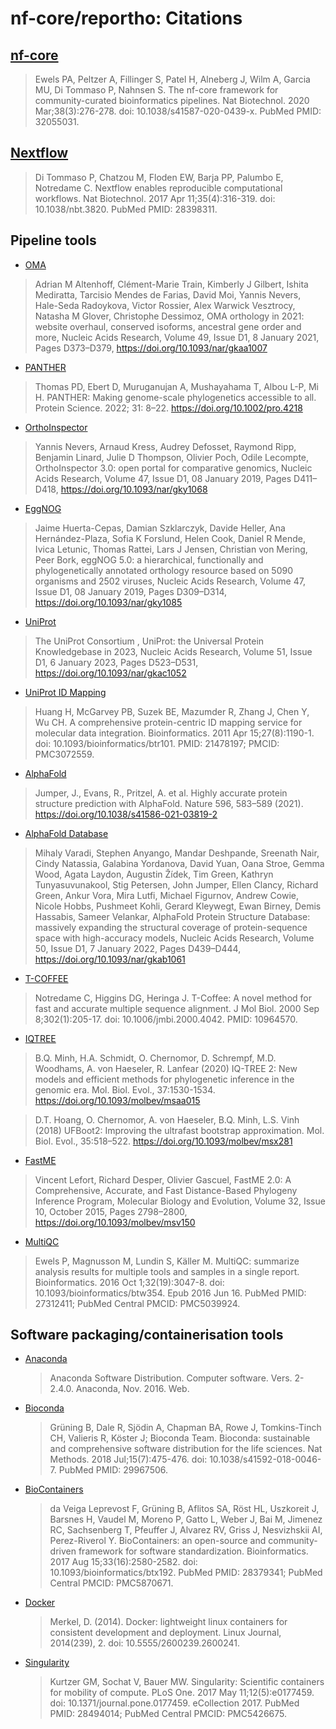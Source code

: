# nf-core/reportho: Citations

## [nf-core](https://pubmed.ncbi.nlm.nih.gov/32055031/)

> Ewels PA, Peltzer A, Fillinger S, Patel H, Alneberg J, Wilm A, Garcia MU, Di Tommaso P, Nahnsen S. The nf-core framework for community-curated bioinformatics pipelines. Nat Biotechnol. 2020 Mar;38(3):276-278. doi: 10.1038/s41587-020-0439-x. PubMed PMID: 32055031.

## [Nextflow](https://pubmed.ncbi.nlm.nih.gov/28398311/)

> Di Tommaso P, Chatzou M, Floden EW, Barja PP, Palumbo E, Notredame C. Nextflow enables reproducible computational workflows. Nat Biotechnol. 2017 Apr 11;35(4):316-319. doi: 10.1038/nbt.3820. PubMed PMID: 28398311.

## Pipeline tools

- [OMA](htpps://omabrowser.org)

> Adrian M Altenhoff, Clément-Marie Train, Kimberly J Gilbert, Ishita Mediratta, Tarcisio Mendes de Farias, David Moi, Yannis Nevers, Hale-Seda Radoykova, Victor Rossier, Alex Warwick Vesztrocy, Natasha M Glover, Christophe Dessimoz, OMA orthology in 2021: website overhaul, conserved isoforms, ancestral gene order and more, Nucleic Acids Research, Volume 49, Issue D1, 8 January 2021, Pages D373–D379, https://doi.org/10.1093/nar/gkaa1007

- [PANTHER](https://pantherdb.org)

> Thomas PD, Ebert D, Muruganujan A, Mushayahama T, Albou L-P, Mi H. PANTHER: Making genome-scale phylogenetics accessible to all. Protein Science. 2022; 31: 8–22. https://doi.org/10.1002/pro.4218

- [OrthoInspector](https://lbgi.fr/orthoinspector)

> Yannis Nevers, Arnaud Kress, Audrey Defosset, Raymond Ripp, Benjamin Linard, Julie D Thompson, Olivier Poch, Odile Lecompte, OrthoInspector 3.0: open portal for comparative genomics, Nucleic Acids Research, Volume 47, Issue D1, 08 January 2019, Pages D411–D418, https://doi.org/10.1093/nar/gky1068

- [EggNOG](https://eggnog5.embl.de)

> Jaime Huerta-Cepas, Damian Szklarczyk, Davide Heller, Ana Hernández-Plaza, Sofia K Forslund, Helen Cook, Daniel R Mende, Ivica Letunic, Thomas Rattei, Lars J Jensen, Christian von Mering, Peer Bork, eggNOG 5.0: a hierarchical, functionally and phylogenetically annotated orthology resource based on 5090 organisms and 2502 viruses, Nucleic Acids Research, Volume 47, Issue D1, 08 January 2019, Pages D309–D314, https://doi.org/10.1093/nar/gky1085

- [UniProt](https://uniprot.org)

> The UniProt Consortium , UniProt: the Universal Protein Knowledgebase in 2023, Nucleic Acids Research, Volume 51, Issue D1, 6 January 2023, Pages D523–D531, https://doi.org/10.1093/nar/gkac1052

- [UniProt ID Mapping](https://uniprot.org/id-mapping)

> Huang H, McGarvey PB, Suzek BE, Mazumder R, Zhang J, Chen Y, Wu CH. A comprehensive protein-centric ID mapping service for molecular data integration. Bioinformatics. 2011 Apr 15;27(8):1190-1. doi: 10.1093/bioinformatics/btr101. PMID: 21478197; PMCID: PMC3072559.

- [AlphaFold](https://deepmind.google/technologies/alphafold)

> Jumper, J., Evans, R., Pritzel, A. et al. Highly accurate protein structure prediction with AlphaFold. Nature 596, 583–589 (2021). https://doi.org/10.1038/s41586-021-03819-2

- [AlphaFold Database](https://alphafold.ebi.ac.uk)

> Mihaly Varadi, Stephen Anyango, Mandar Deshpande, Sreenath Nair, Cindy Natassia, Galabina Yordanova, David Yuan, Oana Stroe, Gemma Wood, Agata Laydon, Augustin Žídek, Tim Green, Kathryn Tunyasuvunakool, Stig Petersen, John Jumper, Ellen Clancy, Richard Green, Ankur Vora, Mira Lutfi, Michael Figurnov, Andrew Cowie, Nicole Hobbs, Pushmeet Kohli, Gerard Kleywegt, Ewan Birney, Demis Hassabis, Sameer Velankar, AlphaFold Protein Structure Database: massively expanding the structural coverage of protein-sequence space with high-accuracy models, Nucleic Acids Research, Volume 50, Issue D1, 7 January 2022, Pages D439–D444, https://doi.org/10.1093/nar/gkab1061

- [T-COFFEE](https://tcoffee.org)

> Notredame C, Higgins DG, Heringa J. T-Coffee: A novel method for fast and accurate multiple sequence alignment. J Mol Biol. 2000 Sep 8;302(1):205-17. doi: 10.1006/jmbi.2000.4042. PMID: 10964570.

- [IQTREE](https://iqtree.org)

> B.Q. Minh, H.A. Schmidt, O. Chernomor, D. Schrempf, M.D. Woodhams, A. von Haeseler, R. Lanfear (2020) IQ-TREE 2: New models and efficient methods for phylogenetic inference in the genomic era. Mol. Biol. Evol., 37:1530-1534. https://doi.org/10.1093/molbev/msaa015

> D.T. Hoang, O. Chernomor, A. von Haeseler, B.Q. Minh, L.S. Vinh (2018) UFBoot2: Improving the ultrafast bootstrap approximation. Mol. Biol. Evol., 35:518–522. https://doi.org/10.1093/molbev/msx281

- [FastME](https://atgc-montpellier.fr/fastme/)

> Vincent Lefort, Richard Desper, Olivier Gascuel, FastME 2.0: A Comprehensive, Accurate, and Fast Distance-Based Phylogeny Inference Program, Molecular Biology and Evolution, Volume 32, Issue 10, October 2015, Pages 2798–2800, https://doi.org/10.1093/molbev/msv150

- [MultiQC](https://pubmed.ncbi.nlm.nih.gov/27312411/)

> Ewels P, Magnusson M, Lundin S, Käller M. MultiQC: summarize analysis results for multiple tools and samples in a single report. Bioinformatics. 2016 Oct 1;32(19):3047-8. doi: 10.1093/bioinformatics/btw354. Epub 2016 Jun 16. PubMed PMID: 27312411; PubMed Central PMCID: PMC5039924.

## Software packaging/containerisation tools

- [Anaconda](https://anaconda.com)

  > Anaconda Software Distribution. Computer software. Vers. 2-2.4.0. Anaconda, Nov. 2016. Web.

- [Bioconda](https://pubmed.ncbi.nlm.nih.gov/29967506/)

  > Grüning B, Dale R, Sjödin A, Chapman BA, Rowe J, Tomkins-Tinch CH, Valieris R, Köster J; Bioconda Team. Bioconda: sustainable and comprehensive software distribution for the life sciences. Nat Methods. 2018 Jul;15(7):475-476. doi: 10.1038/s41592-018-0046-7. PubMed PMID: 29967506.

- [BioContainers](https://pubmed.ncbi.nlm.nih.gov/28379341/)

  > da Veiga Leprevost F, Grüning B, Aflitos SA, Röst HL, Uszkoreit J, Barsnes H, Vaudel M, Moreno P, Gatto L, Weber J, Bai M, Jimenez RC, Sachsenberg T, Pfeuffer J, Alvarez RV, Griss J, Nesvizhskii AI, Perez-Riverol Y. BioContainers: an open-source and community-driven framework for software standardization. Bioinformatics. 2017 Aug 15;33(16):2580-2582. doi: 10.1093/bioinformatics/btx192. PubMed PMID: 28379341; PubMed Central PMCID: PMC5870671.

- [Docker](https://dl.acm.org/doi/10.5555/2600239.2600241)

  > Merkel, D. (2014). Docker: lightweight linux containers for consistent development and deployment. Linux Journal, 2014(239), 2. doi: 10.5555/2600239.2600241.

- [Singularity](https://pubmed.ncbi.nlm.nih.gov/28494014/)

  > Kurtzer GM, Sochat V, Bauer MW. Singularity: Scientific containers for mobility of compute. PLoS One. 2017 May 11;12(5):e0177459. doi: 10.1371/journal.pone.0177459. eCollection 2017. PubMed PMID: 28494014; PubMed Central PMCID: PMC5426675.
